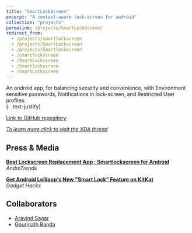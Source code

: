 ```yaml
---
title: "SmartLockScreen"
excerpt: "A context-aware lock-screen for android"
collection: "projects"
permalink: /projects/SmartLockScreen/
redirect_from:
  - /projects/smartlockscreen
  - /projects/SmartLockscreen
  - /projects/Smartlockscreen
  - /smartlockscreen
  - /SmartLockscreen
  - /Smartlockscreen
  - /SmartLockScreen
---
```


An android app, for balancing security and convenience, with Environment sensitive passwords, Notifications in lock-screen, and Restricted User profiles.    
{: .text-justify}

[Link to GitHub repository](https://github.com/aravindsagar/SmartLockScreen)

[*To learn more click to visit the XDA thread*](https://forum.xda-developers.com/android/apps-games/app-smartlockscreen-android-enjoy-t2919989)  

Press & Media
----

[**Best Lockscreen Replacement App : Smartlockscreen for Android**](http://androtrends.com/best-lockscreen-replacement-app-smartlockscreen-for-android/)  
*AndroTrends*


[**Get Android Lollipop's New "Smart Lock" Feature on KitKat**](https://nexus5.gadgethacks.com/how-to/get-android-lollipops-new-smart-lock-feature-kitkat-0158349/)  
*Gadget Hacks*


Collaborators
---
* [Aravind Sagar](https://www.linkedin.com/in/aravind-sagar-65015a5a/)
* [Gourinath Banda](http://cse.iiti.ac.in/faculty.html)